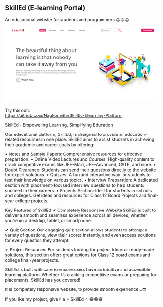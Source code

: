 ## SkillEd (E-learning Portal)
An educational website for students and programmers 😊😊😊  

![](pcView.png)

Try this out::  
https://github.com/Nagkomatla/SkillEd-Elearning-Platform

SkillEd - Empowering Learning, Simplifying Education

Our educational platform, SkillEd, is designed to provide all education-related resources in one place. SkillEd aims to assist students in achieving their academic and career goals by offering:

 • Notes and Sample Papers: Comprehensive resources for effective preparation.
 • Online Video Lectures and Courses: High-quality content to crack competitive exams like JEE-Main, JEE-Advanced, GATE, and more.
 • Doubt Clearance: Students can send their questions directly to the website for expert solutions.
 • Quizzes: A fun and interactive way for students to test their knowledge on various topics.
 • Interview Preparation: A dedicated section with placement-focused interview questions to help students succeed in their careers.
 • Projects Section: Ideal for students in schools and colleges. Get ideas and resources for Class 12 Board Projects and final-year  college projects.

Key Features of SkillEd
✔ Completely Responsive Website
SkillEd is built to deliver a smooth and seamless experience across all devices, whether you’re on a desktop, tablet, or smartphone.

✔ Quiz Section
Our engaging quiz section allows students to attempt a variety of questions, view their scores instantly, and even access solutions for every question they attempt.

✔ Project Resources
For students looking for project ideas or ready-made solutions, this section offers great options for Class 12 board exams and college final-year projects.

SkillEd is built with care to ensure users have an intuitive and accessible learning platform. Whether it’s cracking competitive exams or preparing for placements, SkillEd has you covered!

It is completely responsive website, to provide smooth experience...😎

If you like my project, give it a ⭐ SkillEd ⭐ 😁😁😁

